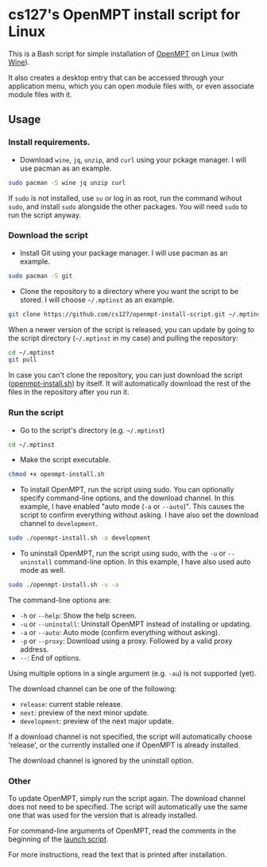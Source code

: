 # cs127's OpenMPT install script for Linux

This is a Bash script for simple installation of [OpenMPT](https://openmpt.org) on Linux (with [Wine](https://winehq.org)).

It also creates a desktop entry that can be accessed through your application menu, which you can open module files with, or even associate module files with it.

## Usage

### Install requirements.
* Download `wine`, `jq`, `unzip`, and `curl` using your pckage manager. I will use pacman as an example.
```bash
sudo pacman -S wine jq unzip curl
```
If `sudo` is not installed, use `su` or log in as root, run the command wihout `sudo`, and install `sudo` alongside the other packages.
You will need `sudo` to run the script anyway.

### Download the script

* Install Git using your package manager. I will use pacman as an example.
```bash
sudo pacman -S git
```
* Clone the repository to a directory where you want the script to be stored. I will choose `~/.mptinst` as an example.
```bash
git clone https://github.com/cs127/openmpt-install-script.git ~/.mptinst
```

When a newer version of the script is released, you can update by going to the script directory (`~/.mptinst` in my case) and pulling the repository:
```bash
cd ~/.mptinst
git pull
```

In case you can't clone the repository, you can just download the script
([openmpt-install.sh](https://raw.githubusercontent.com/cs127/openmpt-install-script/master/openmpt-install.sh))
by itself. It will automatically download the rest of the files in the repository after you run it.

### Run the script

* Go to the script's directory (e.g. `~/.mptinst`)
```bash
cd ~/.mptinst
```
* Make the script executable.
```bash
chmod +x openmpt-install.sh
```
* To install OpenMPT, run the script using sudo. You can optionally specify command-line options, and the download channel.
  In this example, I have enabled "auto mode (`-a` or `--auto`)". This causes the script to confirm everything without asking.
  I have also set the download channel to `development`.
```bash
sudo ./openmpt-install.sh -a development
```
* To uninstall OpenMPT, run the script using sudo, with the `-u` or `--uninstall` command-line option.
  In this example, I have also used auto mode as well.
```bash
sudo ./openmpt-install.sh -u -a
```

The command-line options are:
* `-h` or `--help`:      Show the help screen.
* `-u` or `--uninstall`: Uninstall OpenMPT instead of installing or updating.
* `-a` or `--auto`:      Auto mode (confirm everything without asking).
* `-p` or `--proxy`:     Download using a proxy. Followed by a valid proxy address.
* `--`:                  End of options.

Using multiple options in a single argument (e.g. `-au`) is not supported (yet).

The download channel can be one of the following:
* `release`:     current stable release.
* `next`:        preview of the next minor update.
* `development`: preview of the next major update.

If a download channel is not specified, the script will automatically choose 'release',
or the currently installed one if OpenMPT is already installed.

The download channel is ignored by the uninstall option.

### Other

To update OpenMPT, simply run the script again.
The download channel does not need to be specified.
The script will automatically use the same one that was used for the version that is already installed.

For command-line arguments of OpenMPT, read the comments in the beginning of the
[launch script](https://github.com/cs127/openmpt-install-script/blob/master/resources/openmpt).

For more instructions, read the text that is printed after installation.
